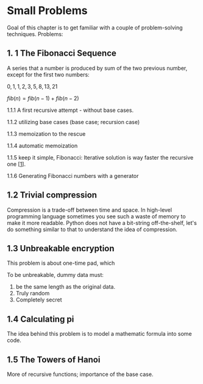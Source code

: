 # Small Problems

Goal of this chapter is to get familiar with a couple of problem-solving techniques. Problems:

## 1. 1 The Fibonacci Sequence

A series that a number is produced by sum of the two previous number, except for the first two numbers:

$0, 1, 1, 2, 3, 5, 8, 13, 21$

$fib(n) = fib(n - 1) + fib(n - 2)$

1.1.1 A first recursive attempt - without base cases.

1.1.2 utilizing base cases (base case; recursion case)

1.1.3 memoization to the rescue

1.1.4 automatic memoization

1.1.5 keep it simple, Fibonacci: Iterative solution is way faster the recursive one [[1](https://stackoverflow.com/questions/63656099/why-is-fibonacci-iterative-slower-than-the-recursive-version-with-memoization)].

1.1.6 Generating Fibonacci numbers with a generator

## 1.2 Trivial compression

Compression is a trade-off between time and space. In high-level programming language sometimes you see such a waste of memory to make it more readable. Python does not have a bit-string off-the-shelf, let's do something similar to that to understand the idea of compression.

## 1.3 Unbreakable encryption

This problem is about one-time pad, which

To be unbreakable, dummy data must:

1. be the same length as the original data.
2. Truly random
3. Completely secret

## 1.4 Calculating pi

The idea behind this problem is to model a mathematic formula into some code.

## 1.5 The Towers of Hanoi

More of recursive functions; importance of the base case.



